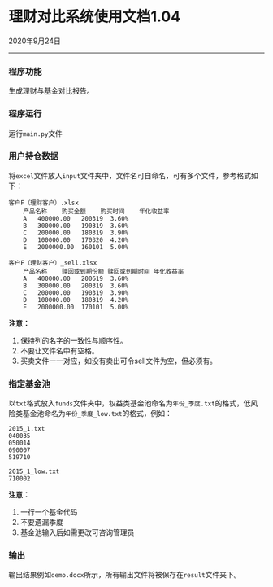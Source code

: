# 理财对比系统使用文档1.04
2020年9月24日

------

### 程序功能
生成理财与基金对比报告。

### 程序运行
运行`main.py`文件

### 用户持仓数据
将`excel`文件放入`input`文件夹中，文件名可自命名，可有多个文件，参考格式如下：

    客户F（理财客户）.xlsx
        产品名称	购买金额	购买时间	年化收益率
        A	400000.00 	200319	3.60%
        B	300000.00 	190319	3.60%
        C	200000.00 	180319	3.90%
        D	100000.00 	170320	4.20%
        E	2000000.00 	160101	5.00%

    客户F（理财客户）_sell.xlsx
        产品名称	赎回或到期份额	赎回或到期时间	年化收益率
        A	400000.00 	200619	3.60%
        B	300000.00 	200319	3.60%
        C	200000.00 	190319	3.90%
        D	100000.00 	180319	4.20%
        E	2000000.00 	170101	5.00%


**注意：**
1. 保持列的名字的一致性与顺序性。
2. 不要让文件名中有空格。
3. 买卖文件一一对应，如没有卖出可令sell文件为空，但必须有。

### 指定基金池
以`txt`格式放入`funds`文件夹中，权益类基金池命名为`年份_季度.txt`的格式，低风险类基金池命名为`年份_季度_low.txt`的格式，例如：

    2015_1.txt
    040035
    050014
    090007
    519710

    2015_1_low.txt
    710002

**注意：**
1. 一行一个基金代码
2. 不要遗漏季度
3. 基金池输入后如需更改可咨询管理员

### 输出
输出结果例如`demo.docx`所示，所有输出文件将被保存在`result`文件夹下。


